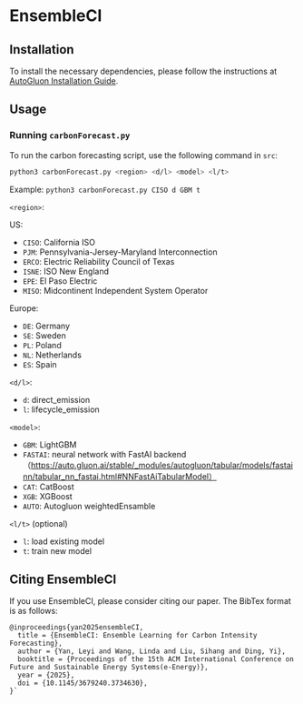 # EnsembleCI

## Installation

To install the necessary dependencies, please follow the instructions at [AutoGluon Installation Guide](https://auto.gluon.ai/stable/install.html).

## Usage

### Running `carbonForecast.py`
To run the carbon forecasting script, use the following command in `src`:

```bash
python3 carbonForecast.py <region> <d/l> <model> <l/t>
```
Example: `python3 carbonForecast.py CISO d GBM t`

`<region>`: 

US:
* `CISO`: California ISO
* `PJM`: Pennsylvania-Jersey-Maryland Interconnection
* `ERCO`: Electric Reliability Council of Texas
* `ISNE`: ISO New England
* `EPE`: El Paso Electric
* `MISO`: Midcontinent Independent System Operator

Europe:
* `DE`: Germany
* `SE`: Sweden
* `PL`: Poland
* `NL`: Netherlands
* `ES`: Spain

`<d/l>`: 
* `d`: direct_emission
* `l`: lifecycle_emission

`<model>`: 
* `GBM`: LightGBM
* `FASTAI`: neural network with FastAI backend （https://auto.gluon.ai/stable/_modules/autogluon/tabular/models/fastainn/tabular_nn_fastai.html#NNFastAiTabularModel）
* `CAT`: CatBoost
* `XGB`: XGBoost
* `AUTO`: Autogluon weightedEnsamble

`<l/t>` (optional)
* `l`: load existing model
* `t`: train new model

## Citing EnsembleCI
If you use EnsembleCI, please consider citing our paper. The BibTex format is as follows:

```bibtext
@inproceedings{yan2025ensembleCI,
  title = {EnsembleCI: Ensemble Learning for Carbon Intensity Forecasting},
  author = {Yan, Leyi and Wang, Linda and Liu, Sihang and Ding, Yi},
  booktitle = {Proceedings of the 15th ACM International Conference on Future and Sustainable Energy Systems(e-Energy)},
  year = {2025},
  doi = {10.1145/3679240.3734630},
}`
